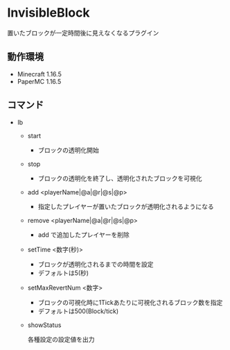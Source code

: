 # InvisibleBlock
置いたブロックが一定時間後に見えなくなるプラグイン

## 動作環境
- Minecraft 1.16.5
- PaperMC 1.16.5

## コマンド

- Ib
    - start

      - ブロックの透明化開始

    - stop

      - ブロックの透明化を終了し、透明化されたブロックを可視化

    - add <playerName|@a|@r|@s|@p>

      - 指定したプレイヤーが置いたブロックが透明化されるようになる

    - remove <playerName|@a|@r|@s|@p>

      - add で追加したプレイヤーを削除

    - setTime <数字(秒)>

      - ブロックが透明化されるまでの時間を設定
      - デフォルトは5(秒)

    - setMaxRevertNum <数字>

      - ブロックの可視化時に1Tickあたりに可視化されるブロック数を指定
      - デフォルトは500(Block/tick)

    - showStatus

      各種設定の設定値を出力
